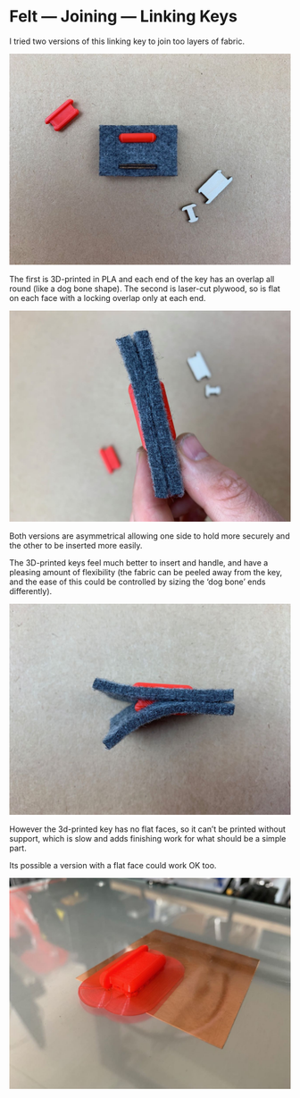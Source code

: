 # Felt — Joining — Linking Keys
I tried two versions of this linking key to join too layers of fabric.

![](IMG_2743.jpg)

The first is 3D-printed in PLA and each end of the key has an overlap all round (like a dog bone shape). The second is laser-cut plywood, so is flat on each face with a locking overlap only at each end. 


![](IMG_2745.jpg)

Both versions are asymmetrical allowing one side to hold more securely and the other to be inserted more easily.

The 3D-printed keys feel much better to insert and handle, and have a pleasing amount of flexibility (the fabric can be peeled away from the key, and the ease of this could be controlled by sizing the ‘dog bone’ ends differently).

![](IMG_2746.jpg)

However the 3d-printed key has no flat faces, so it can’t be printed without support, which is slow and adds finishing work for what should be a simple part. 

Its possible a version with a flat face could work OK too.

![](IMG_2742.jpg)
